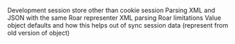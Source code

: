 Development session store other than cookie session
Parsing XML and JSON with the same Roar representer
XML parsing Roar limitations
Value object defaults and how this helps out of sync session data (represent from old version of object)